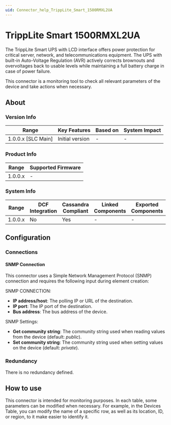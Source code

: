 ```yaml
---
uid: Connector_help_TrippLite_Smart_1500RMXL2UA
---
```


# TrippLite Smart 1500RMXL2UA

The TrippLite Smart UPS with LCD interface offers power protection for critical server, network, and telecommunications equipment. The UPS with built-in Auto-Voltage Regulation (AVR) actively corrects brownouts and overvoltages back to usable levels while maintaining a full battery charge in case of power failure.

This connector is a monitoring tool to check all relevant parameters of the device and take actions when necessary.

## About

### Version Info

| Range                | Key Features     | Based on     | System Impact     |
|----------------------|------------------|--------------|-------------------|
| 1.0.0.x [SLC Main]   | Initial version  | -            | -                 |

### Product Info

| Range     | Supported Firmware     |
|-----------|------------------------|
| 1.0.0.x   | -                      |

### System Info

| Range     | DCF Integration     | Cassandra Compliant     | Linked Components     | Exported Components     |
|-----------|---------------------|-------------------------|-----------------------|-------------------------|
| 1.0.0.x   | No                  | Yes                     | -                     | -                       |

## Configuration

### Connections

#### SNMP Connection

This connector uses a Simple Network Management Protocol (SNMP) connection and requires the following input during element creation:

SNMP CONNECTION:

- **IP address/host**: The polling IP or URL of the destination.
- **IP port**: The IP port of the destination.
- **Bus address**: The bus address of the device.

SNMP Settings:

- **Get community string**: The community string used when reading values from the device (default: *public*).
- **Set community string**: The community string used when setting values on the device (default: *private*).

### Redundancy

There is no redundancy defined.

## How to use

This connector is intended for monitoring purposes. In each table, some parameters can be modified when necessary. For example, in the Devices Table, you can modify the name of a specific row, as well as its location, ID, or region, to it make easier to identify it.
